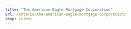 ```yaml
---
title: "The American Eagle Mortgage Corporation"
url: /ontario/the-american-eagle-mortgage-corporation/
shop: Leiher
---
```

